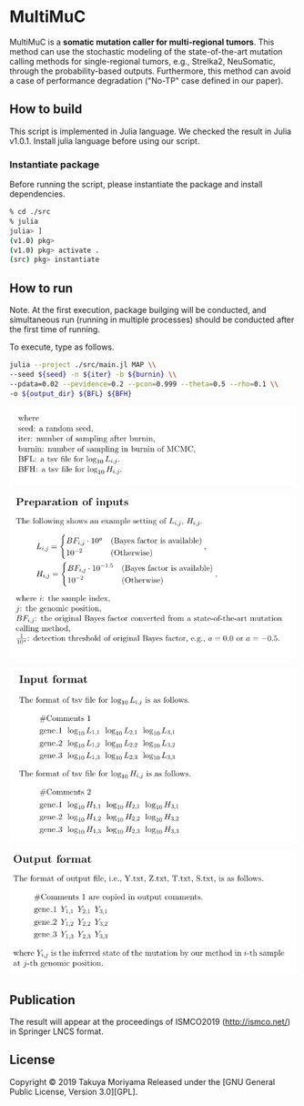 MultiMuC
======================
MultiMuC is a **somatic mutation caller for multi-regional tumors**.
This method can use the stochastic modeling of the state-of-the-art mutation calling methods for single-regional tumors, e.g., Strelka2, NeuSomatic, through the probability-based outputs.
Furthermore, this method can avoid a case of performance degradation ("No-TP" case defined in our paper).

How to build
----------
This script is implemented in Julia language. We checked the result in Julia v1.0.1.
Install julia language before using our script.

### Instantiate package ###
Before running the script, please instantiate the package and install dependencies.
```sh
% cd ./src
% julia
julia> ]
(v1.0) pkg>
(v1.0) pkg> activate .
(src) pkg> instantiate
```

How to run
----------
Note. At the first execution, package builging will be conducted, and simultaneous run (running in multiple processes) should be conducted after the first time of running.

To execute, type as follows.
```sh
julia --project ./src/main.jl MAP \\
--seed ${seed} -n ${iter} -b ${burnin} \\
--pdata=0.02 --pevidence=0.2 --pcon=0.999 --theta=0.5 --rho=0.1 \\
-o ${output_dir} ${BFL} ${BFH}
```
![1](/images_for_readme/readme_image_1.png)

![2](/images_for_readme/readme_image_2.png)

![3](/images_for_readme/readme_image_3.png)

![4](/images_for_readme/readme_image_4.png)

Publication
----------
The result will appear at the proceedings of ISMCO2019 (http://ismco.net/) in Springer LNCS format.

License
----------
Copyright &copy; 2019 Takuya Moriyama
Released under the [GNU General Public License, Version 3.0][GPL].
